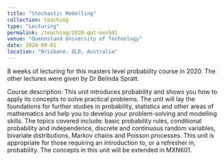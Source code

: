 ```yaml
---
title: "Stochastic Modelling"
collection: teaching
type: "Lecturing"
permalink: /teaching/2020-qut-mxn501
venue: "Queensland University of Technology"
date: 2020-09-01
location: "Brisbane, QLD, Australia"
---
```


8 weeks of lecturing for this masters level probability course in 2020. The other lectures were given by Dr Belinda Spratt.

Course description: This unit introduces probability and shows you how to apply its concepts to solve practical problems. 
The unit will lay the foundations for further studies in probability, statistics and other areas of mathematics and help you 
to develop your problem-solving and modelling skills. The topics covered include: basic probability rules, conditional probability
and independence, discrete and continuous random variables, bivariate distributions, Markov chains and Poisson processes. 
This unit is appropriate for those requiring an introduction to, or a refresher in, probability. The concepts in this unit will be extended in MXN601.
